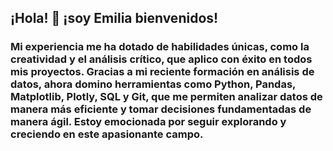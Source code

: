 ## ¡Hola! 👋 ¡soy Emilia bienvenidos! 
### Mi experiencia me ha dotado de habilidades únicas, como la creatividad y el análisis crítico, que aplico con éxito en todos mis proyectos. Gracias a mi reciente formación en análisis de datos, ahora domino herramientas como Python, Pandas, Matplotlib, Plotly, SQL y Git, que me permiten analizar datos de manera más eficiente y tomar decisiones fundamentadas de manera ágil. Estoy emocionada por seguir explorando y creciendo en este apasionante campo.


<!--
**Emilialehr/Emilialehr** is a ✨ _special_ ✨ repository because its `README.md` (this file) appears on your GitHub profile.
